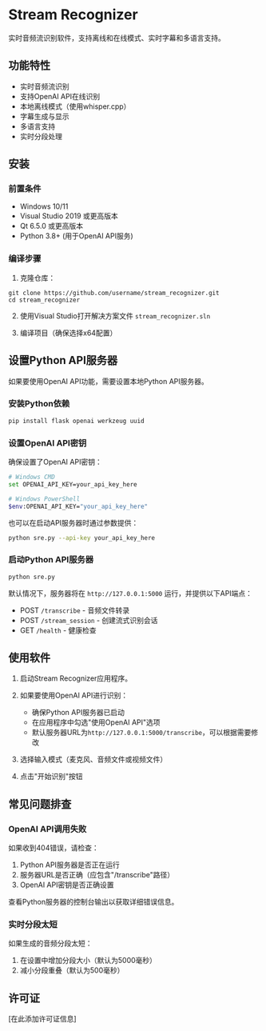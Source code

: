 # Stream Recognizer

实时音频流识别软件，支持离线和在线模式、实时字幕和多语言支持。

## 功能特性

- 实时音频流识别
- 支持OpenAI API在线识别
- 本地离线模式（使用whisper.cpp）
- 字幕生成与显示
- 多语言支持
- 实时分段处理

## 安装

### 前置条件

- Windows 10/11
- Visual Studio 2019 或更高版本
- Qt 6.5.0 或更高版本
- Python 3.8+ (用于OpenAI API服务)

### 编译步骤

1. 克隆仓库：
```
git clone https://github.com/username/stream_recognizer.git
cd stream_recognizer
```

2. 使用Visual Studio打开解决方案文件 `stream_recognizer.sln`

3. 编译项目（确保选择x64配置）

## 设置Python API服务器

如果要使用OpenAI API功能，需要设置本地Python API服务器。

### 安装Python依赖

```bash
pip install flask openai werkzeug uuid
```

### 设置OpenAI API密钥

确保设置了OpenAI API密钥：

```bash
# Windows CMD
set OPENAI_API_KEY=your_api_key_here

# Windows PowerShell
$env:OPENAI_API_KEY="your_api_key_here"
```

也可以在启动API服务器时通过参数提供：

```bash
python sre.py --api-key your_api_key_here
```

### 启动Python API服务器

```bash
python sre.py
```

默认情况下，服务器将在 `http://127.0.0.1:5000` 运行，并提供以下API端点：

- POST `/transcribe` - 音频文件转录
- POST `/stream_session` - 创建流式识别会话
- GET `/health` - 健康检查

## 使用软件

1. 启动Stream Recognizer应用程序。

2. 如果要使用OpenAI API进行识别：
   - 确保Python API服务器已启动
   - 在应用程序中勾选"使用OpenAI API"选项
   - 默认服务器URL为`http://127.0.0.1:5000/transcribe`，可以根据需要修改

3. 选择输入模式（麦克风、音频文件或视频文件）

4. 点击"开始识别"按钮

## 常见问题排查

### OpenAI API调用失败

如果收到404错误，请检查：

1. Python API服务器是否正在运行
2. 服务器URL是否正确（应包含"/transcribe"路径）
3. OpenAI API密钥是否正确设置

查看Python服务器的控制台输出以获取详细错误信息。

### 实时分段太短

如果生成的音频分段太短：

1. 在设置中增加分段大小（默认为5000毫秒）
2. 减小分段重叠（默认为500毫秒）

## 许可证

[在此添加许可证信息] 